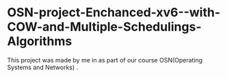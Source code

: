 # OSN-project-Enchanced-xv6--with-COW-and-Multiple-Schedulings-Algorithms
This project was made by me in as part of our course  OSN(Operating Systems and Networks) . 
